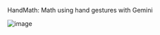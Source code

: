 HandMath: Math using hand gestures with Gemini

![image](https://github.com/user-attachments/assets/388d7310-d9f4-426d-aa0d-4a9ddf2e9f6b)

